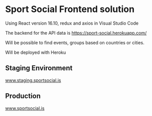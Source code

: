 # Sport Social Frontend solution

Using React version 16.10, redux and axios in Visual Studio Code

The backend for the API data is https://sport-social.herokuapp.com/

Will be possible to find events, groups based on countries or cities.

Will be deployed with Heroku
## Staging Environment

www.staging.sportsocial.is


## Production

www.sportsocial.is

